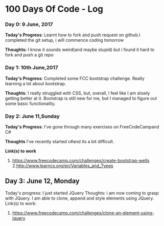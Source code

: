 # 100 Days Of Code - Log

### Day 0: 9 June, 2017


**Today's Progress**: Learnt how to fork and push request on github.I completed the git setup, i will commence coding tomorrow

**Thoughts:** I know it sounds weird(and  maybe stupid) but i found it hard to fork and push a git repo



### Day 1: 10th June,2017 


**Today's Progress**: Completed some FCC bootstrap challenge. Really learning a lot about bootstrap.

**Thoughts**: I really struggled with CSS, but, overall, I feel like I am slowly getting better at it. Bootstrap is still new for me, but I managed to figure out some basic functionality.




### Day 2: June 11,Sunday

**Today's Progress**: I've gone through many exercises on FreeCodeCampand C#

**Thoughts** I've recently started c#and its a bit difficult.

**Link(s) to work**
1. https://www.freecodecamp.com/challenges/create-bootstrap-wells
2.http://www.learncs.org/en/Variables_and_Types

## Day 3: June 12, Monday
Today's progress: I just started JQuery
Thoughts:  i am now coming  to grasp with JQuery. I am able to clone, append and style elements using JQuery.
Link(s) to work:
1. https://www.freecodecamp.com/challenges/clone-an-element-using-jquery
